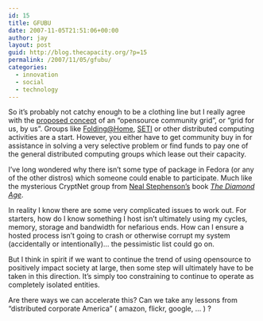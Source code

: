 ```yaml
---
id: 15
title: GFUBU
date: 2007-11-05T21:51:06+00:00
author: jay
layout: post
guid: http://blog.thecapacity.org/?p=15
permalink: /2007/11/05/gfubu/
categories:
  - innovation
  - social
  - technology
---
```

So it&#8217;s probably not catchy enough to be a clothing line but I really agree with the [proposed concept](http://www.kuarepoti-dju.net/index.php?p=123 "Opensource Grid") of an &#8220;opensource community grid&#8221;, or &#8220;grid for us, by us&#8221;. Groups like [Folding@Home](http://folding.stanford.edu/ "Folding@Home"), [SETI](http://www.google.com/url?sa=t&ct=res&cd=1&url=http%3A%2F%2Fwww.seti.org%2F&ei=ybkeR_uBJ5aqgASWqZiMAg&usg=AFQjCNG8t5n9SzHvwcNkLg9SG0oJszkXSA&sig2=QbDSiC9HkHQDppsUw3Md2w "SETI") or other distributed computing activities are a start. However, you either have to get community buy in for assistance in solving a very selective problem or find funds to pay one of the general distributed computing groups which lease out their capacity.

I&#8217;ve long wondered why there isn&#8217;t some type of package in Fedora (or any of the other distros) which someone could enable to participate. Much like the mysterious CryptNet group from [Neal Stephenson&#8217;s](http://www.amazon.com/exec/obidos/search-handle-url/105-6257023-0214830?%5Fencoding=UTF8&search-type=ss&index=books&field-author=Neal%20Stephenson "Author Neal Stephenson") book [_The Diamond Age_](http://www.amazon.com/Diamond-Age-Illustrated-Primer-Spectra/dp/0553380966/ref=pd_bbs_sr_1/105-6257023-0214830?ie=UTF8&s=books&qid=1193195865&sr=8-1 "The Diamond Age").

In reality I know there are some very complicated issues to work out. For starters, how do I know something I host isn&#8217;t ultimately using my cycles, memory, storage and bandwidth for nefarious ends. How can I ensure a hosted process isn&#8217;t going to crash or otherwise corrupt my system (accidentally or intentionally)&#8230; the pessimistic list could go on.

But I think in spirit if we want to continue the trend of using opensource to positively impact society at large, then some step will ultimately have to be taken in this direction. It&#8217;s simply too constraining to continue to operate as completely isolated entities.

Are there ways we can accelerate this? Can we take any lessons from &#8220;distributed corporate America&#8221; ( amazon, flickr, google, &#8230; ) ?